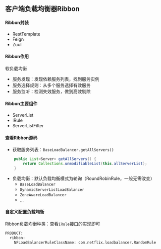 ## 客户端负载均衡器Ribbon

#### Ribbon封装

- RestTemplate
- Feign
- Zuul

#### Ribbon作用

软负载均衡

- 服务发现：发现依赖服务列表，找到服务实例
- 服务选择规则：从多个服务选择有效服务
- 服务监听：检测失效服务，做到高效剔除

#### Ribbon主要组件

- ServerList
- IRule
- ServerListFilter

#### 查看Ribbon源码

- 获取服务列表：`BaseLoadBalancer.getAllServers()`

```java
    public List<Server> getAllServers() {
        return Collections.unmodifiableList(this.allServerList);
    }
```

- 负载均衡：默认负载均衡模式为轮询（RoundRobinRule，一般无需改变）
  - `BaseLoadBalancer`
  - `DynamicServerListLoadBalancer`
  - `ZoneAwareLoadBalancer`
  - ...

#### 自定义配置负载均衡

Ribbon负载均衡种类：查看`IRule`接口的实现即可

```xml
PRODUCT:
  ribbon: 
    NFLoadBalancerRuleClassName: com.netflix.loadbalancer.RandomRule
```

